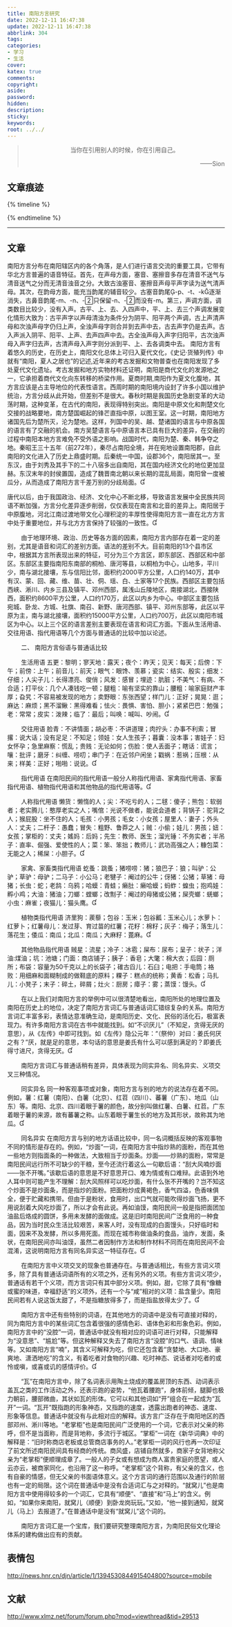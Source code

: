```yaml
---
title: 南阳方言研究
date: 2022-12-11 16:47:38
update: 2022-12-11 16:47:38
abbrlink: 304
tags:
categories:
- 学习
- 生活
cover:
katex: true
comments:
copyright:
aside: 
password:
hidden:
description: 
sticky: 
keywords:
root: ../../
---
```


> <center>当你在引用别人的时候，你在引用自己。</center>
> <p align="right">——Sion</p>
## 文章痕迹
{% timeline %}
<!-- timeline 2022-12-11 16:47:38-->
<!-- endtimeline -->
{% endtimeline %}

-----
## 文章

南阳方言分布在南阳辖区内的各个角落，是人们进行语言交流的重要工具，它带有华北方言普遍的语音特征。首先，在声母方面，塞音、塞擦音多存在清音不送气与清音送气之分而无清音浊音之分。大致古浊塞音、塞擦音声母平声字读为送气清声母。其次，在韵母方面，能充当韵尾的辅音较少。古塞音韵尾-p、-t、-k逐渐消失，古鼻音韵尾-m、-n、-只保留-n、-而没有-m。第三，声调方面，调类数目比较少，没有入声。古平、上、去、入四声中，平、上、去三个声调发展变化情形大致为：古平声字以声母清浊为条件分为阴平、阳平两个声调，古上声清声母和次浊声母字仍归上声，全浊声母字则合并到去声中去，古去声字仍是去声。古入声派入阴平、阳平、上声、去声四声中去。古全浊声母入声字归阳平，古次浊声母入声字归去声，古清声母入声字则分派到平、上、去各调类中去。
南阳方言有着悠久的历史，在历史上，南阳文化总体上可归入夏代文化，《史记·货殖列传》中就有“南阳，夏人之居也”的记述,近年来的考古发掘和文物普查也在南阳发现了多处夏代文化遗址。考古发掘和地方实物材料还证明，南阳是商代文化的发源地之一，它承担着商代文化向东转移的桥梁作用。夏商时期,南阳作为夏文化腹地，其方言应该是占主导地位的代表性语言。西周时期的南阳境内设封了许多小国以维护统治，方言分歧从此开始，但差别不是很大。春秋时期是我国历史急剧变革的大动荡时期，这种变革，在古代的南阳，表现得特别突出。南阳是中原文化和荆楚文化交接的战略要地，南方楚国崛起的锋芒直指中原，以图王室。这一时期，南阳地方诸国先后为楚所灭，沦为楚地。这样，列国中的吴、越、楚诸国的语言与中原各国的语言有了交融的机会。南方吴楚语言与中原语言本已具有巨大的差异，在交融的过程中南阳本地方言难免不受外语之影响。战国时代，南阳为楚、秦、韩争夺之地。秦昭王三十五年（前272年），秦尽占南阳全境，并在宛地设置南阳郡，自此南阳的文化进入了历史上鼎盛时期。后秦统一中国，设郡36个，南阳居其一。至东汉，由于刘秀及其手下的二十八宿多出自南阳，其在国内经济文化的地位更加显赫。东汉末年的封侯置国，造成了魏晋南北朝以来长期的混乱局面，南阳曾一度被瓜分，从而造成了南阳方言千差万别的分歧局面。

唐代以后，由于我国政治、经济、文化中心不断北移，导致语言发展中全民族共同语不断加强，方言分化差异逐步削弱，仅仅表现在南言和北音的差异上。南阳居于中原腹地，河北江南过渡地带文化心理积淀的丰厚性使得南阳方言一直在北方方言中处于重要地位，并与北方方言保持了较强的一致性。

　　 由于地理环境、政治、历史等各方面的因素，南阳方言内部存在着一定的差别，尤其是语音和词汇的差别方面。语法的差别不大。目前南阳的13个县市区中，根据其方言所表现出来的特征，可分为三个方言区，即东部区、西部区和中部区。东部区主要指南阳东南部的桐柏、唐河等县，以桐柏为中心，山地多，平川少，南与湖北接壤，东与信阳比邻，面积约2000平方公里，人口约140万，其中有汉、蒙、回、藏、维、苗、壮、侗、瑶、白、土家等17个民族。西部区主要包括西峡、淅川、内乡三县及镇平、邓州西部，属浅山丘陵地区，南接湖北，西接陕西，面积约8600平方公里，人口约170万，此区以内乡为中心。中部区主要包括宛城、卧龙、方城、社旗、南召、新野、唐河西部、镇平、邓州东部等，此区以平原为主，南与湖北接壤，面积约15000平方公里，人口约700万，此区以南阳市城区为中心。以上三个区的语言差别主要表现在语言和词汇方面。下面从生活用语、交往用语、指代用语等几个方面与普通话的比较中加以论述。

　　 二、 南阳方言俗语与普通话比较

　　 生活用语 五更：黎明；寥天地：露天；夜个：昨天；见天：每天；后傍：下午；前傍：上午；前音儿：前天；眼气：眼馋、羡慕；瓷实：结实、殷实；细发：仔细；人尖子儿：长得漂亮、俊俏；风发：感冒；埋迹：肮脏；不美气：有病、不合适；打平伙：几个人凑钱吃一顿；腿粗：喻有坚实的靠山；腰粗：喻家庭财产丰厚；旮旯：不容易被发现的地方；卖野眼：东张西望；样门儿：正好；晃晃：逛；麻达：麻烦；黑不溜鳅：黑得难看；怯火：畏惧、害怕、胆小；紧紧巴巴：勉强；老：常常；皮实：泼辣；临了：最后；叫唤：喊叫、吵闹。

　　 交往用语 脸青：不讲情面；胡必枣：不讲道理；肉拧头：办事不利索；冒撂：说大话；没有足足：不知足；领娃：女人生孩子；暮囊：没本事；害娃子：妇女怀孕；急里麻察：慌乱；贵贱：无论如何；伤脸：使人丢面子；瞎话：谎言；嚷：批评；磨牙：纠缠、唠叨；串门子：在近邻户闲坐；戳祸：惹祸；压根：从来；样美：正好；啪啪：说说。

　　 指代用语 在南阳民间的指代用语一般分人称指代用语、家禽指代用语、家畜指代用语、植物指代用语和其他物品的指代用语等。

　　 人称指代用语 懒货：懒惰的人；尖：不吃亏的人；二毬：傻子；熊包：软弱者；老实腾儿：憨厚老实之人；嘴倌：光说不做者，能说会道者；背锅子：驼背之人；猴屁股：坐不住的人；毛孩：小男孩；毛女：小女孩；屋里人：妻子；外头人：丈夫；二杆子：愚蠢；冒失：粗野、鲁莽之人；贼：小偷；娃儿：男孩；妞：女孩；掌柜的：丈夫；媱妈：后妈；先生：教师、医生；溜光锤：不务实者；半吊子：直率、倔强、爱使性的人；菜：笨、笨拙；教师儿：武功高强之人；糠包菜：无能之人；稀屎：小胆子。

　　 家禽、家畜类指代用语 虼蚤：跳蚤；猪唠唠：猪；狼巴子：狼；叫驴：公驴；草驴：母驴；二马子：小公马；老犍子：阉过的公牛；伢猪：公猪；草猪：母猪；长虫：蛇；老鸹：乌鸦；哈蟆：青蛙；癞肚：癞哈蟆；蚂蚱：蝗虫；抱鸡娃：孵小鸡；大油：猪油；刀螂：螳螂；改劁子：阉过的母猪或公猪；屎壳螂：蜣螂；小虫：麻雀；夜猫儿：猫头鹰。

　　 植物类指代用语 济里狗：蒺藜；包谷：玉米；包谷瓤：玉米心儿；水萝卜：红萝卜；红薯母儿：发过芽、育过苗的红薯；花籽：棉籽；灰子：梅子；落生儿：落花生；倭瓜：南瓜；北瓜：南瓜；大麻籽：蓖麻。

　　 其他物品指代用语 贼星：流星；冷子：冰雹；屎布：尿布；呈子：状子；洋油:煤油；坑：池塘；门面：商店铺子；胰子：香皂；大氅：棉大衣；后园：厕所；布袋：容量为50千克以上的长袋子；碓古舀儿：石臼；电把：手电筒；袼败：用细麻和面糊制成的做鞋底的原料；粿子：糕点的统称；黄香：松香；马扎儿：小凳子；末子：碎土，碎屑；灶火：厨房；瘴子：雾；蒸馍：馒头。

　　 在以上我们对南阳方言的举例中可以很清楚地看出，南阳所处的地理位置及南阳在历史上的地位，决定了南阳方言词汇与普通话词汇错综复杂的关系。南阳方言词汇丰富多彩，表情达意准确生动，是南阳历史、文化、民俗的活化石，极富表现力。有许多南阳方言词在古书中就能找到。如“不识厌儿”（不知足，贪得无厌的意思），从《左传》中即可找到。如《左传》隐公元年：“（祭仲）对曰：姜氏何厌之有？”厌，就是足的意思，本句话的意思是姜氏有什么可以感到满足的？即姜氏得寸进尺，贪得无厌。

　　 南阳方言词汇与普通话稍有差异，具体表现为同实异名、同名异实、义项交叉三种情况。

　　 同实异名 同一种客观事项或对象，南阳方言与别的地方的说法存在着不同。例如，薯：红薯（南阳）、白薯（北京）、红苕（四川）、蕃薯（广东）、地瓜（山东）等。南阳、北京、四川着眼于薯的颜色，故分别叫做红薯、白薯、红苕。广东着眼于薯的来源，故有蕃薯之称。山东着眼于薯生长的地方及其形状，故称其为地瓜。

　　 同名异实 在南阳方言与别的地方话语比较中，同一名词概括反映的客观事物不同的情形是存在的。例如，“炒面”一词，在南阳方言中指炒熟的面粉，而在其他一些地方则指面条的一种做法，大致相当于炒面条。炒面——炒熟的面粉，常常是南阳民间远行所不可缺少的干粮，至今还流行着这么一句歇后语：“刮大风喃炒面——张不开嘴。”该歇后语的意思是不好意思开口、难为情或有口难辩。此语到外地人耳中则可能产生不理解：刮大风照样可以吃炒面，有什么张不开嘴的？岂不知这个炒面不是炒面条，而是指炒的面粉。把面粉炒成黄褐色，香气四溢，色香味俱全，便于贮藏和携带。但由于是粉状，食用时，出口气就可能吹得炒面飞扬，更不用说刮着大风吃炒面了，所以才会有此说。再如油馍，南阳民间一般是指把面团加油盐后烙成的圆饼，多用未发酵的面做成。这是旧时南阳民间广泛食用的一种食品，因为当时民众生活比较艰苦，来客人时，没有现成的白面馒头，只好临时和面，因来不及发酵，所以多用死面。而现在城市称做油条的食品，油炸，发面，条状，在南阳民间亦叫油馍，虽然二者因制作方法和制作材料不同而在南阳民间不会混淆，这说明南阳方言有同名异实这一特征存在。

　　 在南阳方言中义项交叉的现象也普通存在。与普通话相比，有些方言词义项多，除了具有普通话词语所有的义项之外，还有另外的义项。有些方言词义项少，普通话有若干个义项，而方言词只有其中部分义项。例如，甜，它除了具有“像糖或蜜的味道，幸福舒适”的义项外，还有一个与“咸”相对的义项：盐含量少。南阳民间若有人说这饭太甜了，不是指糖放得多了，而是指盐放得太少了。

　　 南阳方言中还有些特别的词语，在其他地方的词语中是没有可直接对释的，同为南阳方言中的某些词汇包含着很强的感情色彩、语体色彩和形象色彩。例如，南阳方言中的“没腔”一词，普通话中就没有相对应的词语可进行对释，只能解释为“没意思”、“尴尬”等。但这种解释又失去了南阳方言“没腔”的口气、语调、情味等。又如南阳方言“喃”，其含义可解释为吃，但它还包含着“贪婪地、大口地、豪爽地、潇洒地吃”的含义，有着吃者对食物的兴趣、吃时神态、说话者对吃者的或怜或嗔，或喜或讥的感情评价。

　　 “瓦”在南阳方言中，除了名词表示用陶土烧成的覆盖房顶的东西、动词表示盖瓦之类的工作活动之外，还表示跑的姿势，“他瓦着腰跑”，身体前倾，腿脚也极力朝前，腰部微曲，其状如瓦的形体。它可以和其他词如“开”组合在一起成为“瓦开”一词。“瓦开”既指跑的形象神态，又指跑的速度，透露出跑者的神态、速度、形象等信息。普通话中就没有与此相对应的解释。该方言广泛存在于南阳地区的西部邓州、淅川等地。“老掌柜”也是南阳民间广泛使用的一个词，它表示对父亲的称呼，但不是当面称，而是背地称，多流行于城区。“掌柜”一词在《新华词典》中的解释是：“旧时称商店老板或总管商店事务的人。”老掌柜一词的风行也再一次印证了前文所述南阳民间具有经商的传统。商风盛，店铺自然就多，商家子女背地称父亲为“老掌柜”便顺理成章了。一般人的子女或有想成为商人富贵家庭的愿望，或人云亦云，被商家同化，也沿用了这一称呼。“老掌柜”这个背称，有父亲的含义，也有自豪的情感，但无父亲的书面语体意义。这个方言词的通行范围以及通行的阶层也有一定的局限。这个词在普通话中是没有合适词汇与之对释的。“就窝儿”也是南阳方言中使用得较多的一个词汇，它具有“顺便”、“直接”和“马上”的含义。例如，“如果你来南阳，就窝儿（顺便）到卧龙岗玩玩。”又如，“他一接到通知，就窝儿（马上）去报道了。”在普通话中是没有“就窝儿”这个词的。

　　 南阳方言词汇是一个宝库，我们要研究整理南阳方言，为南阳民俗文化理论体系的建构做出应有的贡献。
## 表情包
http://news.hnr.cn/djn/article/1/1394530844915404800?source=mobile
## 文献
http://www.xlmz.net/forum/forum.php?mod=viewthread&tid=29513